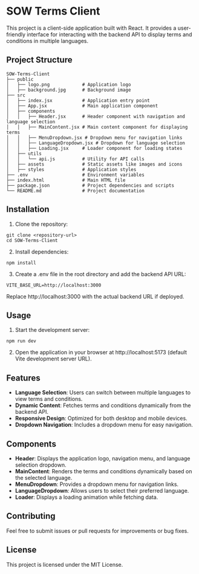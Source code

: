 # SOW Terms Client

This project is a client-side application built with React. It provides a user-friendly interface for interacting with the backend API to display terms and conditions in multiple languages.

## Project Structure

```
SOW-Terms-Client
├── public
│   ├── logo.png            # Application logo
│   ├── background.jpg      # Background image
├── src
│   ├── index.jsx           # Application entry point
│   ├── App.jsx             # Main application component
│   ├── components
│   │   ├── Header.jsx      # Header component with navigation and language selection
│   │   ├── MainContent.jsx # Main content component for displaying terms
│   │   ├── MenuDropdown.jsx # Dropdown menu for navigation links
│   │   ├── LanguageDropdown.jsx # Dropdown for language selection
│   │   ├── Loading.jsx     # Loader component for loading states
│   ├── utils
│   │   └── api.js          # Utility for API calls
│   ├── assets              # Static assets like images and icons
│   ├── styles              # Application styles
├── .env                    # Environment variables
├── index.html              # Main HTML file
├── package.json            # Project dependencies and scripts
└── README.md               # Project documentation
```

## Installation

1. Clone the repository:
```
git clone <repository-url>
cd SOW-Terms-Client
```

2. Install dependencies:
```
npm install
```

3. Create a .env file in the root directory and add the backend API URL:
```
VITE_BASE_URL=http://localhost:3000
```
Replace http://localhost:3000 with the actual backend URL if deployed.

## Usage

1. Start the development server:
```
npm run dev
```
2. Open the application in your browser at http://localhost:5173 (default Vite development server URL).

## Features

- **Language Selection**:   Users can switch between multiple languages to view terms and conditions.
- **Dynamic Content**:      Fetches terms and conditions dynamically from the backend API.
- **Responsive Design**:    Optimized for both desktop and mobile devices.
- **Dropdown Navigation**:  Includes a dropdown menu for easy navigation.

## Components

- **Header**:               Displays the application logo, navigation menu, and language selection dropdown.
- **MainContent**:          Renders the terms and conditions dynamically based on the selected language.
- **MenuDropdown**:         Provides a dropdown menu for navigation links.
- **LanguageDropdown**:     Allows users to select their preferred language.
- **Loader**:               Displays a loading animation while fetching data.

## Contributing

Feel free to submit issues or pull requests for improvements or bug fixes.

## License

This project is licensed under the MIT License.